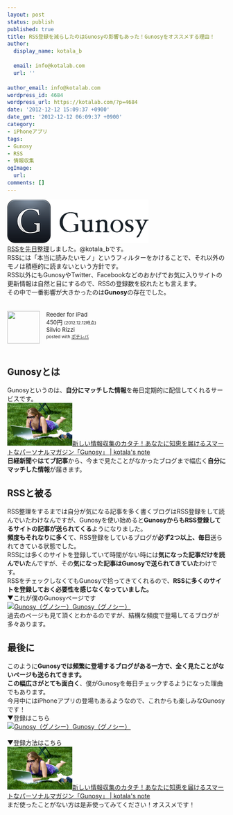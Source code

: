 ```yaml
---
layout: post
status: publish
published: true
title: RSS登録を減らしたのはGunosyの影響もあった！Gunosyをオススメする理由！
author:
  display_name: kotala_b

  email: info@kotalab.com
  url: ''

author_email: info@kotalab.com
wordpress_id: 4684
wordpress_url: https://kotalab.com/?p=4684
date: '2012-12-12 15:09:37 +0900'
date_gmt: '2012-12-12 06:09:37 +0900'
category:
- iPhoneアプリ
tags:
- Gunosy
- RSS
- 情報収集
ogImage:
  url:
comments: []
---
```

<p><a href="/wp-content/uploads/gunosy_20121109.png" target="_blank"><img src="/wp-content/uploads/gunosy_20121109.png" alt="" title="gunosy_20121109" width="326" height="100" class="alignnone size-full wp-image-4050" /></a><br />
<a href="/rss-10read" title="基準は「本当に読みたいモノ」！RSS登録を整理して購読数を10に減らしました！" target="_blank">RSSを先日整理</a>しました。@kotala_bです。<br />
RSSには「本当に読みたいモノ」というフィルターをかけることで、それ以外のモノは積極的に読まないという方針です。<br />
RSS以外にもGunosyやTwitter、Facebookなどのおかげでお気に入りサイトの更新情報は自然と目にするので、RSSの登録数を絞れたとも言えます。<br />
その中で一番影響が大きかったのは<strong>Gunosy</strong>の存在でした。</p>
<div class="pochireba" style="text-align:left;font-size:small;padding:20px 0;/zoom: 1;overflow: hidden;"><span class="removed_link" title="click.linksynergy.com/fs-bin/click?id=d2yYUp776R4&amp;subid=&amp;offerid=94348.1&amp;type=3&amp;tmpid=3910&amp;RD_PARM1=https%253A%252F%252Fitunes.apple.com%252Fjp%252Fapp%252Freeder-for-ipad%252Fid375661689%253Fmt%253D8%2526uo%253D4"><img src="http://a1112.phobos.apple.com/us/r1000/068/Purple/v4/5e/9b/b9/5e9bb9ef-8ef6-f496-b692-696261cb15a0/mzm.rwdpumdo.png" width="75" height="75" style="float:left;margin:0 15px 0 0;" class="pochi_img" ></span>
<div class="pochi_info" style="text-align:left;/zoom: 1;overflow: hidden;">
<div class="pochi_name"><span class="removed_link" title="click.linksynergy.com/fs-bin/click?id=d2yYUp776R4&amp;subid=&amp;offerid=94348.1&amp;type=3&amp;tmpid=3910&amp;RD_PARM1=https%253A%252F%252Fitunes.apple.com%252Fjp%252Fapp%252Freeder-for-ipad%252Fid375661689%253Fmt%253D8%2526uo%253D4">Reeder for iPad</span></div>
<div class="pochi_price" style="display:inline;">450円</div>
<div class="pochi_time" style="font-size:x-small;display:inline;">(2012.12.12時点)</div>
<div class="pochi_seller"><span class="removed_link" title="click.linksynergy.com/fs-bin/click?id=d2yYUp776R4&amp;subid=&amp;offerid=94348.1&amp;type=3&amp;tmpid=3910&amp;RD_PARM1=https%253A%252F%252Fitunes.apple.com%252Fjp%252Fartist%252Fsilvio-rizzi%252Fid325502382%253Fuo%253D4">Silvio Rizzi</span></div>
<div class="pochi_post" style="font-size:x-small;">posted with <a href="https://pochireba.com">ポチレバ</a></div>
</div>
<div class="pochireba-footer" style="clear: left"></div>
</div>
<!--more-->
<h2>Gunosyとは</h2>
<p>Gunosyというのは、<strong>自分にマッチした情報</strong>を毎日定期的に配信してくれるサービスです。<br />
<a href="/gunosy-new" target="_blank"><img  class="alignleft" src="/wp-content/uploads/gunosy_121031.jpg" alt="新しい情報収集のカタチ！あなたに知恵を届けるスマートなパーソナルマガジン「Gunosy」 | kotala's note" width="150" /></a><a href="/gunosy-new" target="_blank">新しい情報収集のカタチ！あなたに知恵を届けるスマートなパーソナルマガジン「Gunosy」 | kotala's note</a><br style="clear:both;" /><strong>日経新聞</strong>や<strong>はてブ記事</strong>から、今まで見たことがなかったブログまで幅広く<strong>自分にマッチした情報</strong>が届きます。</p>
<h2>RSSと被る</h2>
<p>RSS整理をするまでは自分が気になる記事を多く書くブログはRSS登録をして読んでいたわけなんですが、Gunosyを使い始めると<strong>GunosyからもRSS登録してるサイトの記事が送られてくる</strong>ようになりました。<br />
<strong>頻度もそれなりに多く</strong>て、RSS登録をしているブログが<strong>必ず2つ以上、毎日</strong>送られてきている状態でした。<br />
RSSには多くのサイトを登録していて時間がない時には<strong>気になった記事だけを読んでいた</strong>んですが、その<strong>気になった記事はGunosyで送られてきていた</strong>わけです。<br />
RSSをチェックしなくてもGunosyで拾ってきてくれるので、<strong>RSSに多くのサイトを登録しておく必要性を感じなくなっていました。</strong><br />
▼これが僕のGunosyページです<br />
<a href="http://gunosy.com/kotala_b/" target="_blank"><img  class="alignleft" src="https://capture.heartrails.com/150x130?http://gunosy.com/kotala_b/" alt="Gunosy（グノシー）" width="150" height="130" /></a><a href="http://gunosy.com/kotala_b/" target="_blank">Gunosy（グノシー）</a><a href="https://b.hatena.ne.jp/entry/http://gunosy.com/kotala_b/" target="_blank"><img border="0" src="https://b.hatena.ne.jp/entry/image/http://gunosy.com/kotala_b/" alt="" /></a><br style="clear:both;" />過去のページも見て頂くとわかるのですが、結構な頻度で登場してるブログが多々あります。</p>
<h2>最後に</h2>
<p>このように<strong>Gunosyでは頻繁に登場するブログがある一方で、全く見たことがないページも送られてきます。</strong><br />
<strong>この幅広さがとても面白く</strong>、僕がGunosyを毎日チェックするようになった理由でもあります。<br />
今月中にはiPhoneアプリの登場もあるようなので、これからも楽しみなGunosyです！<br />
▼登録はこちら<br />
<a href="http://gunosy.com/" target="_blank"><img  class="alignleft" src="https://capture.heartrails.com/150x130?http://gunosy.com/" alt="Gunosy（グノシー）" width="150" height="130" /></a><a href="http://gunosy.com/" target="_blank">Gunosy（グノシー）</a><a href="https://b.hatena.ne.jp/entry/http://gunosy.com/" target="_blank"><img border="0" src="https://b.hatena.ne.jp/entry/image/http://gunosy.com/" alt="" /></a><br style="clear:both;" /><br />
▼登録方法はこちら<br />
<a href="/gunosy-new" target="_blank"><img  class="alignleft" src="/wp-content/uploads/gunosy_121031.jpg" alt="新しい情報収集のカタチ！あなたに知恵を届けるスマートなパーソナルマガジン「Gunosy」 | kotala's note" width="150" /></a><a href="/gunosy-new" target="_blank">新しい情報収集のカタチ！あなたに知恵を届けるスマートなパーソナルマガジン「Gunosy」 | kotala's note</a><br style="clear:both;" />まだ使ったことがない方は是非使ってみてください！オススメです！</p>
